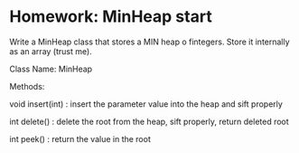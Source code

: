 # Homework: MinHeap start
Write a MinHeap class that stores a MIN heap o fintegers. Store it internally as an array (trust me).

 

Class Name: MinHeap

Methods:

void insert(int) : insert the parameter value into the heap and sift properly

int delete() : delete the root from the heap, sift properly, return deleted root

int peek() : return the value in the root
